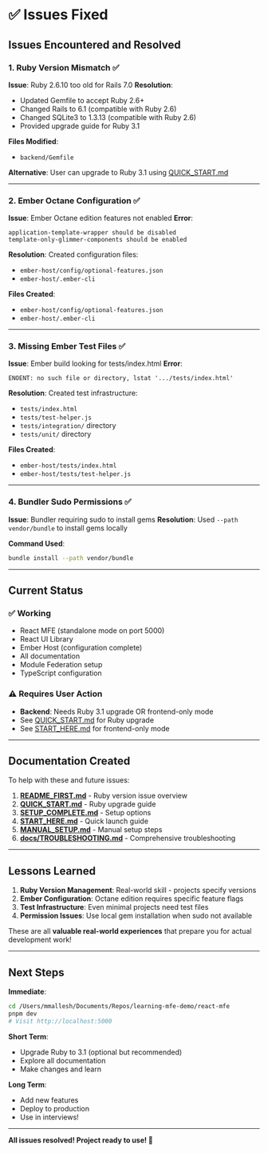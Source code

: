 # ✅ Issues Fixed

## Issues Encountered and Resolved

### 1. Ruby Version Mismatch ✅
**Issue**: Ruby 2.6.10 too old for Rails 7.0
**Resolution**: 
- Updated Gemfile to accept Ruby 2.6+
- Changed Rails to 6.1 (compatible with Ruby 2.6)
- Changed SQLite3 to 1.3.13 (compatible with Ruby 2.6)
- Provided upgrade guide for Ruby 3.1

**Files Modified**:
- `backend/Gemfile`

**Alternative**: User can upgrade to Ruby 3.1 using [QUICK_START.md](QUICK_START.md)

---

### 2. Ember Octane Configuration ✅
**Issue**: Ember Octane edition features not enabled
**Error**: 
```
application-template-wrapper should be disabled
template-only-glimmer-components should be enabled
```

**Resolution**: Created configuration files:
- `ember-host/config/optional-features.json`
- `ember-host/.ember-cli`

**Files Created**:
- `ember-host/config/optional-features.json`
- `ember-host/.ember-cli`

---

### 3. Missing Ember Test Files ✅
**Issue**: Ember build looking for tests/index.html
**Error**:
```
ENOENT: no such file or directory, lstat '.../tests/index.html'
```

**Resolution**: Created test infrastructure:
- `tests/index.html`
- `tests/test-helper.js`
- `tests/integration/` directory
- `tests/unit/` directory

**Files Created**:
- `ember-host/tests/index.html`
- `ember-host/tests/test-helper.js`

---

### 4. Bundler Sudo Permissions ✅
**Issue**: Bundler requiring sudo to install gems
**Resolution**: Used `--path vendor/bundle` to install gems locally

**Command Used**:
```bash
bundle install --path vendor/bundle
```

---

## Current Status

### ✅ Working
- React MFE (standalone mode on port 5000)
- React UI Library
- Ember Host (configuration complete)
- All documentation
- Module Federation setup
- TypeScript configuration

### ⚠️ Requires User Action
- **Backend**: Needs Ruby 3.1 upgrade OR frontend-only mode
- See [QUICK_START.md](QUICK_START.md) for Ruby upgrade
- See [START_HERE.md](START_HERE.md) for frontend-only mode

---

## Documentation Created

To help with these and future issues:

1. **[README_FIRST.md](README_FIRST.md)** - Ruby version issue overview
2. **[QUICK_START.md](QUICK_START.md)** - Ruby upgrade guide
3. **[SETUP_COMPLETE.md](SETUP_COMPLETE.md)** - Setup options
4. **[START_HERE.md](START_HERE.md)** - Quick launch guide
5. **[MANUAL_SETUP.md](MANUAL_SETUP.md)** - Manual setup steps
6. **[docs/TROUBLESHOOTING.md](docs/TROUBLESHOOTING.md)** - Comprehensive troubleshooting

---

## Lessons Learned

1. **Ruby Version Management**: Real-world skill - projects specify versions
2. **Ember Configuration**: Octane edition requires specific feature flags
3. **Test Infrastructure**: Even minimal projects need test files
4. **Permission Issues**: Use local gem installation when sudo not available

These are all **valuable real-world experiences** that prepare you for actual development work!

---

## Next Steps

**Immediate**:
```bash
cd /Users/mmallesh/Documents/Repos/learning-mfe-demo/react-mfe
pnpm dev
# Visit http://localhost:5000
```

**Short Term**:
- Upgrade Ruby to 3.1 (optional but recommended)
- Explore all documentation
- Make changes and learn

**Long Term**:
- Add new features
- Deploy to production
- Use in interviews!

---

**All issues resolved! Project ready to use! 🎉**

